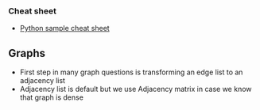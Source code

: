 ### Cheat sheet
- [Python sample cheat sheet](https://docs.google.com/document/d/1LtXh1oew6pZ9D4s5mw_33jzA2UwBfnv9jWh1bkSRTCc/edit?tab=t.0#heading=h.3enwkjss5q83)

## Graphs
- First step in many graph questions is transforming an edge list to an adjacency list
- Adjacency list is default but we use Adjacency matrix in case we know that graph is dense
